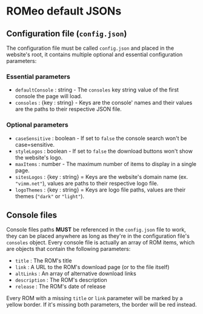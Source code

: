 # ROMeo default JSONs

## Configuration file (`config.json`)
The configuration file must be called `config.json` and placed in the website's root, it contains multiple optional and essential configuration parameters:

### Essential parameters
- `defaultConsole` : string - The `consoles` key string value of the first console the page will load.
- `consoles` : {key : string} - Keys are the console' names and their values are the paths to their respective JSON file.

### Optional parameters
- `caseSensitive` : boolean - If set to `false` the console search won't be case=sensitive.
- `styleLogos` : boolean - If set to `false` the download buttons won't show the website's logo.
- `maxItems` : number - The maximum number of items to display in a single page.
- `sitesLogos` : {key : string} = Keys are the website's domain name (ex. `"vimm.net"`), values are paths to their respective logo file.
- `logoThemes` : {key : string} = Keys are logo file paths, values are their themes (`"dark"` or `"light"`).

## Console files
Console files paths **MUST** be referenced in the `config.json` file to work, they can be placed anywhere as long as they're in the configuration file's `consoles` object.
Every console file is actually an array of ROM items, which are objects that contain the following parameters:
- `title` : The ROM's title
- `link` : A URL to the ROM's download page (or to the file itself)
- `altLinks` : An array of alternative download links
- `description` : The ROM's description
- `release` : The ROM's date of release

Every ROM with a missing `title` or `link` parameter will be marked by a yellow border.
If it's missing both parameters, the border will be red instead.
